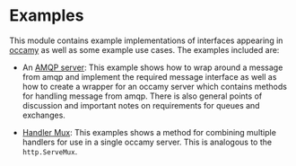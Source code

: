 # Examples

This module contains example implementations of interfaces appearing in
[occamy](./..) as well as some example use cases. The examples included are:

- An [AMQP server](./amqp_server/main.go): This example shows how to wrap around a message from amqp and implement the
  required message interface as well as how to create a wrapper for an occamy server which contains methods for handling
  message from amqp. There is also general points of discussion and important notes on requirements for queues and
  exchanges.

- [Handler Mux](./handler_mux/main.go): This examples shows a method for combining multiple handlers for use in a single
  occamy server. This is analogous to the `http.ServeMux`.